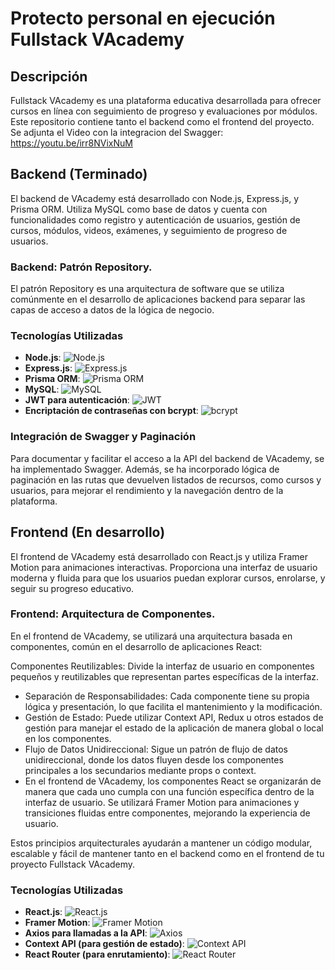 # Protecto personal en ejecución Fullstack VAcademy

## Descripción

Fullstack VAcademy es una plataforma educativa desarrollada para ofrecer cursos en línea con seguimiento de progreso y evaluaciones por módulos. Este repositorio contiene tanto el backend como el frontend del proyecto.
Se adjunta el Video con la integracion del Swagger: https://youtu.be/irr8NVixNuM

## Backend (Terminado)

El backend de VAcademy está desarrollado con Node.js, Express.js, y Prisma ORM. Utiliza MySQL como base de datos y cuenta con funcionalidades como registro y autenticación de usuarios, gestión de cursos, módulos, videos, exámenes, y seguimiento de progreso de usuarios.

### Backend: Patrón Repository.

El patrón Repository es una arquitectura de software que se utiliza comúnmente en el desarrollo de aplicaciones backend para separar las capas de acceso a datos de la lógica de negocio. 

### Tecnologías Utilizadas

- **Node.js**: ![Node.js](https://img.shields.io/badge/Node.js-339933?logo=node.js&logoColor=white)
- **Express.js**: ![Express.js](https://img.shields.io/badge/Express.js-000000?logo=express&logoColor=white)
- **Prisma ORM**: ![Prisma ORM](https://img.shields.io/badge/Prisma-2D3748?logo=prisma&logoColor=white)
- **MySQL**: ![MySQL](https://img.shields.io/badge/MySQL-4479A1?logo=mysql&logoColor=white)
- **JWT para autenticación**: ![JWT](https://img.shields.io/badge/JWT-000000?logo=jsonwebtokens&logoColor=white)
- **Encriptación de contraseñas con bcrypt**: ![bcrypt](https://img.shields.io/badge/bcrypt-007396?logo=npm&logoColor=white)

### Integración de Swagger y Paginación

Para documentar y facilitar el acceso a la API del backend de VAcademy, se ha implementado Swagger. Además, se ha incorporado lógica de paginación en las rutas que devuelven listados de recursos, como cursos y usuarios, para mejorar el rendimiento y la navegación dentro de la plataforma.

## Frontend (En desarrollo)

El frontend de VAcademy está desarrollado con React.js y utiliza Framer Motion para animaciones interactivas. Proporciona una interfaz de usuario moderna y fluida para que los usuarios puedan explorar cursos, enrolarse, y seguir su progreso educativo.

### Frontend: Arquitectura de Componentes.

En el frontend de VAcademy, se utilizará una arquitectura basada en componentes, común en el desarrollo de aplicaciones React:

Componentes Reutilizables: Divide la interfaz de usuario en componentes pequeños y reutilizables que representan partes específicas de la interfaz.
- Separación de Responsabilidades: Cada componente tiene su propia lógica y presentación, lo que facilita el mantenimiento y la modificación.
- Gestión de Estado: Puede utilizar Context API, Redux u otros estados de gestión para manejar el estado de la aplicación de manera global o local en los componentes.
- Flujo de Datos Unidireccional: Sigue un patrón de flujo de datos unidireccional, donde los datos fluyen desde los componentes principales a los secundarios mediante props o context.
- En el frontend de VAcademy, los componentes React se organizarán de manera que cada uno cumpla con una función específica dentro de la interfaz de usuario. Se utilizará Framer Motion para animaciones y transiciones fluidas entre componentes, mejorando la experiencia de usuario.

Estos principios arquitecturales ayudarán a mantener un código modular, escalable y fácil de mantener tanto en el backend como en el frontend de tu proyecto Fullstack VAcademy.

### Tecnologías Utilizadas

- **React.js**: ![React.js](https://img.shields.io/badge/React.js-61DAFB?logo=react&logoColor=white)
- **Framer Motion**: ![Framer Motion](https://img.shields.io/badge/Framer_Motion-0055FF?logo=framer&logoColor=white)
- **Axios para llamadas a la API**: ![Axios](https://img.shields.io/badge/Axios-0095D5?logo=axios&logoColor=white)
- **Context API (para gestión de estado)**: ![Context API](https://img.shields.io/badge/Context_API-3178C6?logo=react&logoColor=white)
- **React Router (para enrutamiento)**: ![React Router](https://img.shields.io/badge/React_Router-CA4245?logo=reactrouter&logoColor=white)
